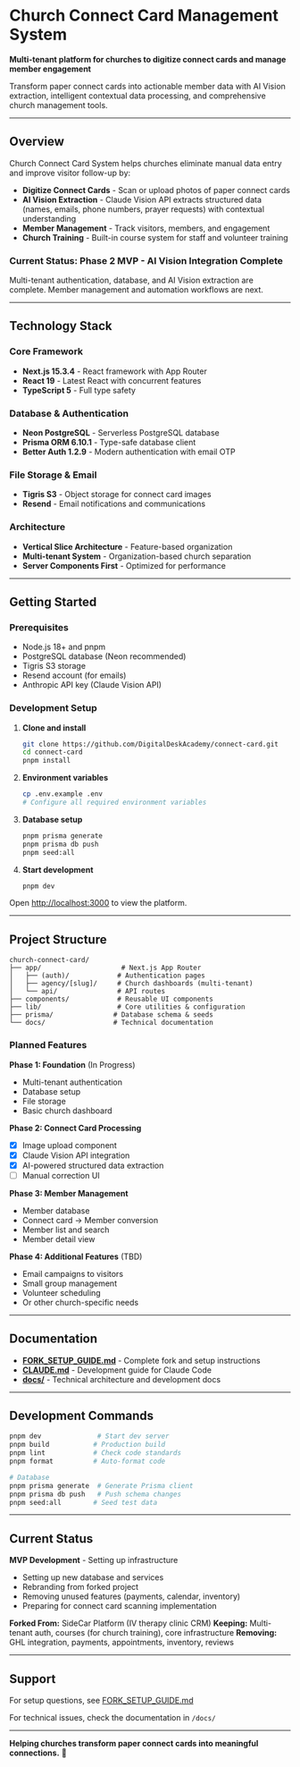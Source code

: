 # Church Connect Card Management System

**Multi-tenant platform for churches to digitize connect cards and manage member engagement**

Transform paper connect cards into actionable member data with AI Vision extraction, intelligent contextual data processing, and comprehensive church management tools.

---

## Overview

Church Connect Card System helps churches eliminate manual data entry and improve visitor follow-up by:

- **Digitize Connect Cards** - Scan or upload photos of paper connect cards
- **AI Vision Extraction** - Claude Vision API extracts structured data (names, emails, phone numbers, prayer requests) with contextual understanding
- **Member Management** - Track visitors, members, and engagement
- **Church Training** - Built-in course system for staff and volunteer training

### Current Status: Phase 2 MVP - AI Vision Integration Complete

Multi-tenant authentication, database, and AI Vision extraction are complete. Member management and automation workflows are next.

---

## Technology Stack

### Core Framework

- **Next.js 15.3.4** - React framework with App Router
- **React 19** - Latest React with concurrent features
- **TypeScript 5** - Full type safety

### Database & Authentication

- **Neon PostgreSQL** - Serverless PostgreSQL database
- **Prisma ORM 6.10.1** - Type-safe database client
- **Better Auth 1.2.9** - Modern authentication with email OTP

### File Storage & Email

- **Tigris S3** - Object storage for connect card images
- **Resend** - Email notifications and communications

### Architecture

- **Vertical Slice Architecture** - Feature-based organization
- **Multi-tenant System** - Organization-based church separation
- **Server Components First** - Optimized for performance

---

## Getting Started

### Prerequisites

- Node.js 18+ and pnpm
- PostgreSQL database (Neon recommended)
- Tigris S3 storage
- Resend account (for emails)
- Anthropic API key (Claude Vision API)

### Development Setup

1. **Clone and install**

   ```bash
   git clone https://github.com/DigitalDeskAcademy/connect-card.git
   cd connect-card
   pnpm install
   ```

2. **Environment variables**

   ```bash
   cp .env.example .env
   # Configure all required environment variables
   ```

3. **Database setup**

   ```bash
   pnpm prisma generate
   pnpm prisma db push
   pnpm seed:all
   ```

4. **Start development**
   ```bash
   pnpm dev
   ```

Open [http://localhost:3000](http://localhost:3000) to view the platform.

---

## Project Structure

```
church-connect-card/
├── app/                    # Next.js App Router
│   ├── (auth)/            # Authentication pages
│   ├── agency/[slug]/     # Church dashboards (multi-tenant)
│   └── api/               # API routes
├── components/            # Reusable UI components
├── lib/                   # Core utilities & configuration
├── prisma/               # Database schema & seeds
└── docs/                 # Technical documentation
```

### Planned Features

**Phase 1: Foundation** (In Progress)

- Multi-tenant authentication
- Database setup
- File storage
- Basic church dashboard

**Phase 2: Connect Card Processing**

- [x] Image upload component
- [x] Claude Vision API integration
- [x] AI-powered structured data extraction
- [ ] Manual correction UI

**Phase 3: Member Management**

- Member database
- Connect card → Member conversion
- Member list and search
- Member detail view

**Phase 4: Additional Features** (TBD)

- Email campaigns to visitors
- Small group management
- Volunteer scheduling
- Or other church-specific needs

---

## Documentation

- **[FORK_SETUP_GUIDE.md](./docs/FORK_SETUP_GUIDE.md)** - Complete fork and setup instructions
- **[CLAUDE.md](./CLAUDE.md)** - Development guide for Claude Code
- **[docs/](./docs/)** - Technical architecture and development docs

---

## Development Commands

```bash
pnpm dev              # Start dev server
pnpm build           # Production build
pnpm lint            # Check code standards
pnpm format          # Auto-format code

# Database
pnpm prisma generate  # Generate Prisma client
pnpm prisma db push   # Push schema changes
pnpm seed:all        # Seed test data
```

---

## Current Status

**MVP Development** - Setting up infrastructure

- Setting up new database and services
- Rebranding from forked project
- Removing unused features (payments, calendar, inventory)
- Preparing for connect card scanning implementation

**Forked From:** SideCar Platform (IV therapy clinic CRM)
**Keeping:** Multi-tenant auth, courses (for church training), core infrastructure
**Removing:** GHL integration, payments, appointments, inventory, reviews

---

## Support

For setup questions, see [FORK_SETUP_GUIDE.md](./docs/FORK_SETUP_GUIDE.md)

For technical issues, check the documentation in `/docs/`

---

**Helping churches transform paper connect cards into meaningful connections.** 🙏
